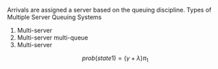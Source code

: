 Arrivals are assigned a server based on the queuing discipline.
Types of Multiple Server Queuing Systems
1. Multi-server
2. Multi-server multi-queue
3. Multi-server

$$ prob(state 1) = (\gamma + \lambda )\pi_1
$$